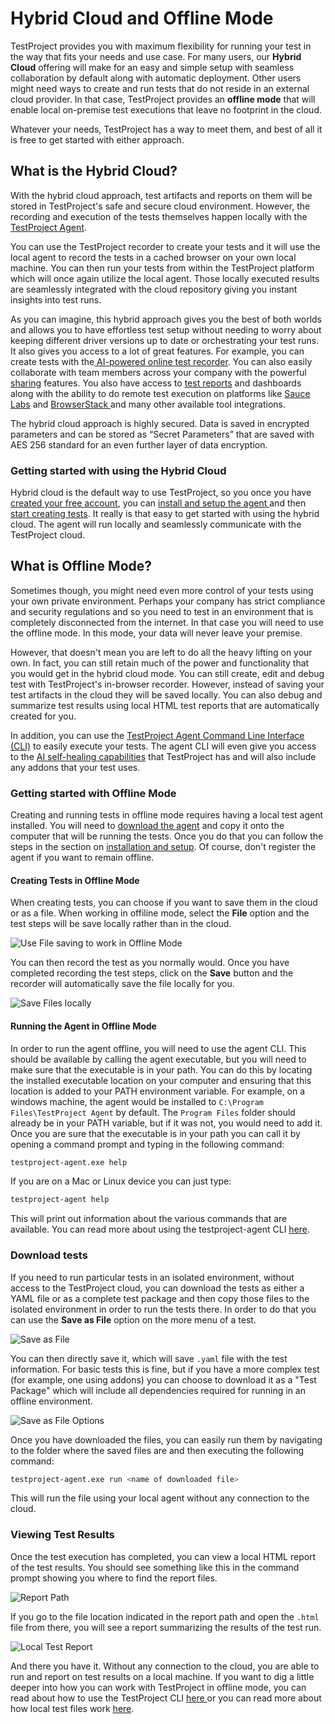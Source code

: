 # Hybrid Cloud and Offline Mode

TestProject provides you with maximum flexibility for running your test in the way that fits your needs and use case. For many users, our **Hybrid Cloud** offering will make for an easy and simple setup with seamless collaboration by default along with automatic deployment.  Other users might need ways to create and run tests that do not reside in an external cloud provider. In that case, TestProject provides an **offline mode** that will enable local on-premise test executions that leave no footprint in the cloud.&#x20;

Whatever your needs, TestProject has a way to meet them, and best of all it is free to get started with either approach.&#x20;

## What is the Hybrid Cloud?

With the hybrid cloud approach, test artifacts and reports on them will be stored in TestProject's safe and secure cloud environment. However, the recording and execution of the tests themselves happen locally with the [TestProject Agent](../what-is-a-testproject-agent.md).&#x20;

You can use the TestProject recorder to create your tests and it will use the local agent to record the tests in a cached browser on your own local machine. You can then run your tests from within the TestProject platform which will once again utilize the local agent. Those locally executed results are seamlessly integrated with the cloud repository giving you instant insights into test runs.&#x20;

As you can imagine, this hybrid approach gives you the best of both worlds and allows you to have effortless test setup without needing to worry about keeping different driver versions up to date or orchestrating your test runs. It also gives you access to a lot of great features. For example, you can create tests with the[ AI-powered online test recorder](../../using-the-smart-test-recorder/create-a-test-step/#smart-recorder). You can also easily collaborate with team members across your company with the powerful [sharing](broken-reference) features.  You also have access to [test reports](../../testproject-sdk/opensdk-v2/java-sdk/reports.md) and dashboards along with the ability to do remote test execution on platforms like [Sauce Labs](../../testproject-integrations/sauce-labs-integration/) and [BrowserStack ](../../testproject-integrations/browserstack-integration/)and many other available tool integrations.&#x20;

The hybrid cloud approach is highly secured. Data is saved in encrypted parameters and can be stored as “Secret Parameters” that are saved with AES 256 standard for an even further layer of data encryption.

### Getting started with using the Hybrid Cloud

Hybrid cloud is the default way to use TestProject, so you once you have [created your free account](../../getting-started/creating-an-account.md), you can [install and setup the agent ](../../getting-started/installation-and-setup.md)and then [start creating tests](../../using-the-smart-test-recorder/web-testing/creating-a-web-test-using-the-testproject-recorder.md). It really is that easy to get started with using the hybrid cloud. The agent will run locally and seamlessly communicate with the TestProject cloud.&#x20;

## What is Offline Mode?

Sometimes though, you might need even more control of your tests using your own private environment. Perhaps your company has strict compliance and security regulations and so you need to test in an environment that is completely disconnected from the internet. In that case you will need to use the offline mode. In this mode, your data will never leave your premise.&#x20;

However, that doesn't mean you are left to do all the heavy lifting on your own. In fact, you can still retain much of the power and functionality that you would get in the hybrid cloud mode. You can still create, edit and debug test with TestProject's in-browser recorder. However, instead of saving your test artifacts in the cloud they will be saved locally. You can also debug and summarize test results using local HTML test reports that are automatically created for you.

In addition, you can use the [TestProject Agent Command Line Interface (CLI)](../testproject-agent-cli.md) to easily execute your tests. The agent CLI will even give you access to the [AI self-healing capabilities](../../why-testproject/using-ai-to-improve-testing.md#self-healing) that TestProject has and will also include any addons that your test uses.&#x20;

### Getting started with Offline Mode

Creating and running tests in offline mode requires having a local test agent installed. You will need to [download the agent](https://app.testproject.io/#/agents) and copy it onto the computer that will be running the tests. Once you do that you can follow the steps in the section on [installation and setup](../../getting-started/installation-and-setup.md). Of course, don't register the agent if you want to remain offline.&#x20;

#### Creating Tests in Offline Mode

When creating tests, you can choose if you want to save them in the cloud or as a file. When working in offiline mode, select the **File** option and the test steps will be save locally rather than in the cloud.

![Use File saving to work in Offline Mode](<../../.gitbook/assets/image (166).png>)

You can then record the test as you normally would. Once you have completed recording the test steps, click on the **Save** button and the recorder will automatically save the file locally for you.&#x20;

![Save Files locally](<../../.gitbook/assets/image (341).png>)

#### Running the Agent in Offline Mode

In order to run the agent offline, you will need to use the agent CLI. This should be available by calling the agent executable, but you will need to make sure that the executable is in your path. You can do this by locating the installed executable location on your computer and ensuring that this location is added to your PATH environment variable. For example, on a windows machine, the agent would be installed to `C:\Program Files\TestProject Agent` by default. The `Program Files` folder should already be in your PATH variable, but if it was not, you would need to add it. Once you are sure that the executable is in your path you can call it by opening a command prompt and typing in the following command:

```bash
testproject-agent.exe help
```

If you are on a Mac or Linux device you can just type:

```bash
testproject-agent help
```

This will print out information about the various commands that are available. You can read more about using the testproject-agent CLI [here](../testproject-agent-cli.md).

### Download tests&#x20;

If you need to run particular tests in an isolated environment, without access to the TestProject cloud, you can download the tests as either a YAML file or as a complete test package and then copy those files to the isolated environment in order to run the tests there. In order to do that you can use the **Save as File** option on the more menu of a test.

![Save as File](<../../.gitbook/assets/image (219) (1).png>)

You can then directly save it, which will save `.yaml` file with the test information. For basic tests this is fine, but if you have a more complex test (for example, one using addons) you can choose to download it as a "Test Package" which will include all dependencies required for running in an offline environment.&#x20;

![Save as File Options](<../../.gitbook/assets/image (227).png>)

Once you have downloaded the files, you can easily run them by navigating to the folder where the saved files are and then executing the following command:

```bash
testproject-agent.exe run <name of downloaded file>
```

This will run the file using your local agent without any connection to the cloud.&#x20;

### Viewing Test Results

Once the test execution has completed, you can view a local HTML report of the test results. You should see something like this in the command prompt showing you where to find the report files.&#x20;

![Report Path](<../../.gitbook/assets/image (244).png>)

If you go to the file location indicated in the report path and open the `.html` file from there, you will see a report summarizing the results of the test run.

![Local Test Report](<../../.gitbook/assets/image (105).png>)

And there you have it. Without any connection to the cloud, you are able to run and report on test results on a local machine. If you want to dig a little deeper into how you can work with TestProject in offline mode, you can read about how to use the TestProject CLI [here ](../testproject-agent-cli.md)or you can read more about how local test files work [here](understanding-test-files.md).

